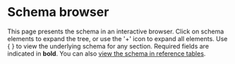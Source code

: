 # Schema browser

This page presents the schema in an interactive browser. Click on schema elements to expand the tree, or use the '+' icon to expand all elements. Use { } to view the underlying schema for any section. Required fields are indicated in **bold**. You can also [view the schema in reference tables](schema.md).

<script src="../../_static/docson/widget.js" data-schema="../rdl_schema.json"></script>

